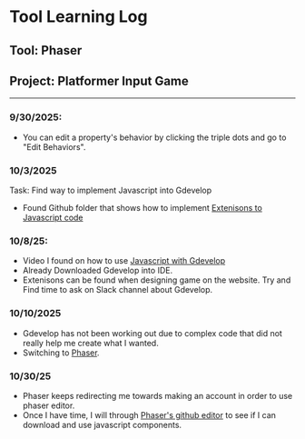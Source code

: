 # Tool Learning Log

## Tool: **Phaser**

## Project: **Platformer Input Game**

---

### 9/30/2025:

* You can edit a property's behavior by clicking the triple dots and go to "Edit Behaviors".


### 10/3/2025
Task: Find way to implement Javascript into Gdevelop

* Found Github folder that shows how to implement <a href="https://github.com/4ian/GDevelop/blob/master/newIDE/README-extensions.md">Extenisons to Javascript code</a>



### 10/8/25:
* Video I found on how to use  <a href="https://www.youtube.com/watch?v=cv3qn-M4OH0">Javascript with Gdevelop</a> 
* Already Downloaded Gdevelop into IDE.
* Extenisons can be found when designing game on the website. 
Try and Find time to ask on Slack channel about Gdevelop.

### 10/10/2025 

* Gdevelop has not been working out due to complex code that did not really help me create what I wanted. 
* Switching to <a href="https://phaser.io/tutorials/getting-started-with-phaser-launcher"> Phaser</a>.



### 10/30/25
* Phaser keeps redirecting me towards making an account in order to use phaser editor.
* Once I have time, I will through <a href="https://github.com//phaserjs/editor-scripts-quick"> Phaser's github editor</a> to see if I can download and use javascript components. 




<!-- 
* Links you used today (websites, videos, etc)
* Things you tried, progress you made, etc
* Challenges, a-ha moments, etc
* Questions you still have
* What you're going to try next
-->
